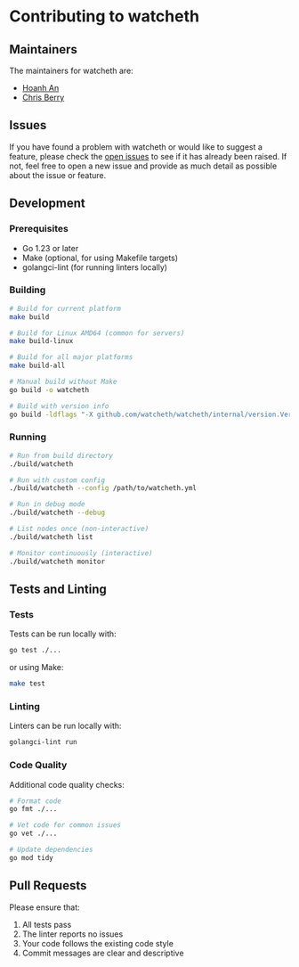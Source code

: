 # Contributing to watcheth

## Maintainers

The maintainers for watcheth are:

  - [Hoanh An](https://github.com/hoanhan101)
  - [Chris Berry](https://github.com/Bez625)

## Issues

If you have found a problem with watcheth or would like to suggest a feature, please check the [open issues](https://github.com/attestantio/watcheth/issues) to see if it has already been raised.  If not, feel free to open a new issue and provide as much detail as possible about the issue or feature.

## Development

### Prerequisites

- Go 1.23 or later
- Make (optional, for using Makefile targets)
- golangci-lint (for running linters locally)

### Building

```bash
# Build for current platform
make build

# Build for Linux AMD64 (common for servers)
make build-linux

# Build for all major platforms
make build-all

# Manual build without Make
go build -o watcheth

# Build with version info
go build -ldflags "-X github.com/watcheth/watcheth/internal/version.Version=$(git describe --tags --always --dirty)"
```

### Running

```bash
# Run from build directory
./build/watcheth

# Run with custom config
./build/watcheth --config /path/to/watcheth.yml

# Run in debug mode
./build/watcheth --debug

# List nodes once (non-interactive)
./build/watcheth list

# Monitor continuously (interactive)
./build/watcheth monitor
```

## Tests and Linting

### Tests

Tests can be run locally with:

```bash
go test ./...
```

or using Make:

```bash
make test
```

### Linting

Linters can be run locally with:

```bash
golangci-lint run
```

### Code Quality

Additional code quality checks:

```bash
# Format code
go fmt ./...

# Vet code for common issues
go vet ./...

# Update dependencies
go mod tidy
```

## Pull Requests

Please ensure that:
1. All tests pass
2. The linter reports no issues
3. Your code follows the existing code style
4. Commit messages are clear and descriptive